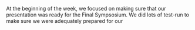 At the beginning of the week, we focused on making sure that our presentation was ready for the Final Sympsosium. 
We did lots of test-run to make sure we were adequately prepared for our 
